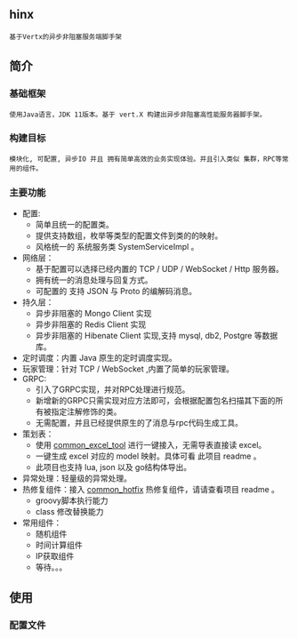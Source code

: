 ## hinx

    基于Vertx的异步非阻塞服务端脚手架

## 简介

### 基础框架

    使用Java语言，JDK 11版本。基于 vert.X 构建出异步非阻塞高性能服务器脚手架。
### 构建目标

    模块化, 可配置, 异步IO 并且 拥有简单高效的业务实现体验。并且引入类似 集群，RPC等常用的组件。

### 主要功能

* 配置: 
  * 简单且统一的配置类。
  * 提供支持数组，枚举等类型的配置文件到类的的映射。
  * 风格统一的 系统服务类 SystemServiceImpl 。
* 网络层：
  * 基于配置可以选择已经内置的 TCP / UDP / WebSocket / Http 服务器。
  * 拥有统一的消息处理与回复方式。
  * 可配置的 支持 JSON 与 Proto 的编解码消息。
* 持久层：
  * 异步非阻塞的 Mongo Client 实现
  * 异步非阻塞的 Redis Client 实现
  * 异步非阻塞的 Hibenate Client 实现,支持 mysql, db2, Postgre 等数据库。
* 定时调度：内置 Java 原生的定时调度实现。
* 玩家管理：针对 TCP / WebSocket ,内置了简单的玩家管理。
* GRPC: 
  * 引入了GRPC实现，并对RPC处理进行规范。
  * 新增新的GRPC只需实现对应方法即可，会根据配置包名扫描其下面的所有被指定注解修饰的类。
  * 无需配置，并且已经提供原生的了消息与rpc代码生成工具。
* 策划表：
  * 使用 [common_excel_tool](https://code.byted.org/whitebird/common_excel_tool "common_excel_tool") 进行一键接入，无需导表直接读 excel。
  * 一键生成 excel 对应的 model 映射。具体可看 此项目 readme 。
  * 此项目也支持 lua, json 以及 go结构体导出。
* 异常处理：轻量级的异常处理。
* 热修复组件：接入  [common_hotfix](https://code.byted.org/whitebird/common_hotfix "common_hotfix") 热修复组件，请请查看项目 readme 。
  * groovy脚本执行能力
  * class 修改替换能力
* 常用组件：
  * 随机组件
  * 时间计算组件
  * IP获取组件
  * 等待。。。

## 使用

### 配置文件

